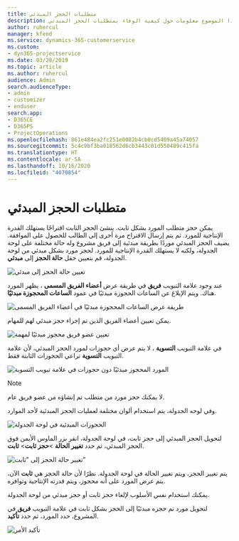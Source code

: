 ```yaml
---
title: متطلبات الحجز المبدئي
description: يوفر هذا الموضوع معلومات حول كيفية الوفاء بمتطلبات الحجز المبدئي.
author: ruhercul
manager: kfend
ms.service: dynamics-365-customerservice
ms.custom:
- dyn365-projectservice
ms.date: 03/28/2019
ms.topic: article
ms.author: ruhercul
audience: Admin
search.audienceType:
- admin
- customizer
- enduser
search.app:
- D365CE
- D365PS
- ProjectOperations
ms.openlocfilehash: 861e484ea2fc251e0082b4cb0cd5409a45a74057
ms.sourcegitcommit: 5c4c9bf3ba018562d6cb3443c01d550489c415fa
ms.translationtype: HT
ms.contentlocale: ar-SA
ms.lasthandoff: 10/16/2020
ms.locfileid: "4070854"
---
```

# <a name="soft-book-requirements"></a>متطلبات الحجز المبدئي

يمكن حجز متطلب المورد بشكل ثابت. ينشئ الحجز الثابت اقتراحًا يستهلك القدرة الإنتاجية للمورد. ثم يتم إرسال الاقتراح مرة أخرى إلى الطالب للحصول على الموافقة. يضيف الحجز المبدئي موردًا بطريقة مبدئية إلى فريق مشروع وله حالة مختلفة على لوحة الجدولة، ولكنه لا يستهلك القدرة الإنتاجية للمورد. لحجز مورد بشكل مبدئي من لوحة الجدولة، قم بتعيين حقل **حالة الحجز** إلى **مبدئي**.

![تعيين حالة الحجز إلى مبدئي](media/Resource-Management-image77.png)

عند وجود علامة التبويب **فريق** في طريقة عرض **أعضاء الفريق المسمى** ، يظهر المورد هناك. ويتم الإبلاغ عن الساعات الحجوزة مبدئيًا في عمود **الساعات المحجوزة مبدئيًا**.

![طريقة عرض الساعات المحجوزة مبدئيًا في أعضاء الفريق المسمى](media/Resource-Management-image78.png)

يمكن تعيين أعضاء الفريق الذين تم إجراء حجز مبدئي لهم للمهام.

![تعيين عضو فريق محجوز مبدئيًا لمهمة](media/Resource-Management-image79.png)

في علامة التبويب **التسوية** ، لا يتم عرض أي حجوزات لمورد الحجز المبدئي، لأن علامة التبويب **التسوية** تراعي الحجوزات الثابتة فقط.

![المورد المحجوز مبدئيًا دون حجوزات في علامة تبويب التسوية](media/Resource-Management-image80.png)

> [!NOTE]
> لا يمكنك حجز مورد من متطلب تم إنشاؤه من عضو فريق عام.

وفي لوحه الجدولة، يتم استخدام ألوان مختلفة لعمليات الحجز المبدئية لأحد الموارد.

![الحجوزات المبدئية في لوحة الجدولة](media/Resource-Management-image81.png)

لتحويل الحجز المبدئي إلى حجز ثابت، في لوحة الجدولة، انقر بزر الماوس الأيمن فوق الحجز المبدئي، ثم حدد **تغيير الحالة** \>**حجز ثابت**\> **ثابت**.

![تغيير حالة الحجز إلى "ثابت"](media/Resource-Management-image82.png)

يتم تغيير الحجز، ويتم تغيير الحالة في لوحة الجدولة. نظرًا لأن حالة الحجز هي **ثابت** الآن، يتم عرض المورد على أنه محجوز، ويتم قدرته الإنتاجية وتوافره.

يمكنك استخدام نفس الأسلوب لإلغاء حجز ثابت أو حجز مبدئي من لوحة الجدولة.

لتحويل مورد تم حجزه مبدئيًا إلى الحجز بشكل ثابت في علامة التبويب **فريق** في المشروع، حدد المورد، ثم حدد **تأكيد**.

![تأكيد الأمر](media/Resource-Management-image83.png)
